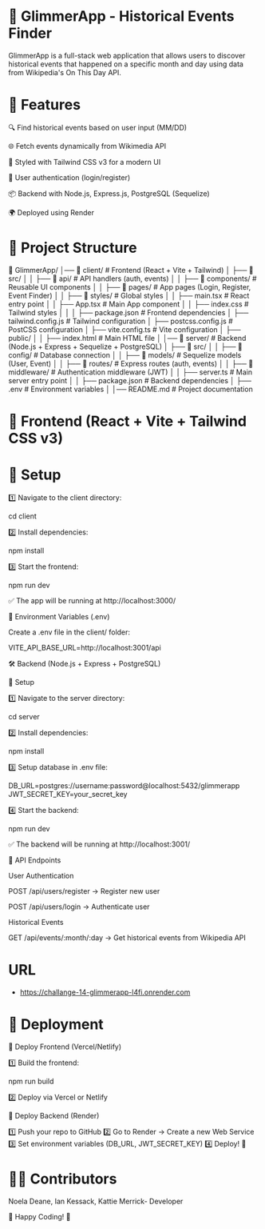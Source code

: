# 🌟 GlimmerApp - Historical Events Finder

GlimmerApp is a full-stack web application that allows users to discover historical events that happened on a specific month and day using data from Wikipedia's On This Day API.

# 🚀 Features

🔍 Find historical events based on user input (MM/DD)

🌐 Fetch events dynamically from Wikimedia API

🎨 Styled with Tailwind CSS v3 for a modern UI

🔐 User authentication (login/register)

📦 Backend with Node.js, Express.js, PostgreSQL (Sequelize)

🌍 Deployed using Render

# 📂 Project Structure

📂 GlimmerApp/
│── 📂 client/  # Frontend (React + Vite + Tailwind)
│   ├── 📂 src/
│   │   ├── 📂 api/           # API handlers (auth, events)
│   │   ├── 📂 components/    # Reusable UI components
│   │   ├── 📂 pages/         # App pages (Login, Register, Event Finder)
│   │   ├── 📂 styles/        # Global styles
│   │   ├── main.tsx         # React entry point
│   │   ├── App.tsx          # Main App component
│   │   ├── index.css        # Tailwind styles
│   │
│   ├── package.json         # Frontend dependencies
│   ├── tailwind.config.js   # Tailwind configuration
│   ├── postcss.config.js    # PostCSS configuration
│   ├── vite.config.ts       # Vite configuration
│   ├── public/
│   │   ├── index.html       # Main HTML file
│
│── 📂 server/  # Backend (Node.js + Express + Sequelize + PostgreSQL)
│   ├── 📂 src/
│   │   ├── 📂 config/       # Database connection
│   │   ├── 📂 models/       # Sequelize models (User, Event)
│   │   ├── 📂 routes/       # Express routes (auth, events)
│   │   ├── 📂 middleware/   # Authentication middleware (JWT)
│   │   ├── server.ts       # Main server entry point
│
│   ├── package.json         # Backend dependencies
│   ├── .env                 # Environment variables
│
│── README.md                # Project documentation

# 🎨 Frontend (React + Vite + Tailwind CSS v3)

# 📌 Setup

1️⃣ Navigate to the client directory:

cd client

2️⃣ Install dependencies:

npm install

3️⃣ Start the frontend:

npm run dev

✅ The app will be running at http://localhost:3000/

📌 Environment Variables (.env)

Create a .env file in the client/ folder:

VITE_API_BASE_URL=http://localhost:3001/api

🛠️ Backend (Node.js + Express + PostgreSQL)

📌 Setup

1️⃣ Navigate to the server directory:

cd server

2️⃣ Install dependencies:

npm install

3️⃣ Setup database in .env file:

DB_URL=postgres://username:password@localhost:5432/glimmerapp
JWT_SECRET_KEY=your_secret_key

4️⃣ Start the backend:

npm run dev

✅ The backend will be running at http://localhost:3001/

🔄 API Endpoints

User Authentication

POST /api/users/register → Register new user

POST /api/users/login → Authenticate user

Historical Events

GET /api/events/:month/:day → Get historical events from Wikipedia API
# URL
  * https://challange-14-glimmerapp-l4fi.onrender.com
# 🚀 Deployment

📌 Deploy Frontend (Vercel/Netlify)

1️⃣ Build the frontend:

npm run build

2️⃣ Deploy via Vercel or Netlify

📌 Deploy Backend (Render)

1️⃣ Push your repo to GitHub
2️⃣ Go to Render → Create a new Web Service
3️⃣ Set environment variables (DB_URL, JWT_SECRET_KEY)
4️⃣ Deploy! 🎉

# 👨‍💻 Contributors

Noela Deane, Ian Kessack, Kattie Merrick- Developer

🚀 Happy Coding! 🎉
